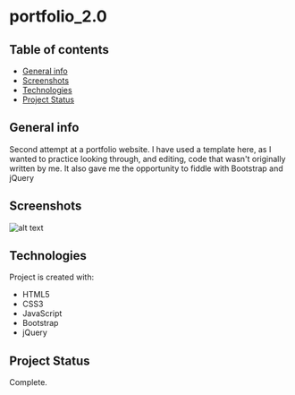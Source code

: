 # portfolio_2.0

## Table of contents
* [General info](#general-info)
* [Screenshots](#screenshots)
* [Technologies](#technologies)
* [Project Status](#project-status)

## General info
Second attempt at a portfolio website. I have used a template here, as I wanted to practice looking through, and editing, code that wasn't originally written by me. It also gave me the opportunity to fiddle with Bootstrap and jQuery

## Screenshots

![alt text](https://github.com/MarkyXXIII/portfolio_2.0/screenshots/index.jpg?raw=true)

## Technologies
Project is created with:
* HTML5
* CSS3
* JavaScript
* Bootstrap
* jQuery

## Project Status
Complete. 
